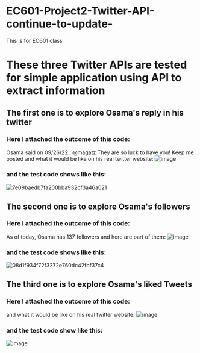 # EC601-Project2-Twitter-API-continue-to-update-
This is for EC601 class
# These three Twitter APIs are tested for simple application using API to extract information
## The first one is to explore Osama's reply in his twitter
### Here I attached the outcome of this code:
Osama said on 09/26/22 : @magatz They are so luck to have you!  Keep me posted
and what it would be like on his real twitter website:
![image](https://user-images.githubusercontent.com/81452190/194628702-13cd58fa-edc1-44be-a170-5fce4ee42c1f.png)
### and the test code shows like this:
![7e09baedb7fa200bba932cf3a46a021](https://user-images.githubusercontent.com/81452190/194628935-eb013cc3-1f15-40c9-a31d-696fc2029a43.jpg)

## The second one is to explore Osama's followers
### Here I attached the outcome of this code:
As of today, Osama has 137 followers and here are part of them:
![image](https://user-images.githubusercontent.com/81452190/194635378-02683e62-80da-4caf-b931-958aae7304d5.png)
### and the test code shows like this:
![08d1f934f72f3272e760dc42fbf37c4](https://user-images.githubusercontent.com/81452190/194635531-b35ef42a-7d21-43e4-a535-ac3b078bd71b.jpg)

## The third one is to explore Osama's liked Tweets
### Here I attached the outcome of this code:
and what it would be like on his real twitter website:
![image](https://user-images.githubusercontent.com/81452190/194636026-a4a7ee61-7f72-4ba5-8d43-aa9710de9815.png)
### and the test code show like this:
![image](https://user-images.githubusercontent.com/81452190/194635711-84d52541-0ee7-4298-995b-09578285ffc8.png)

